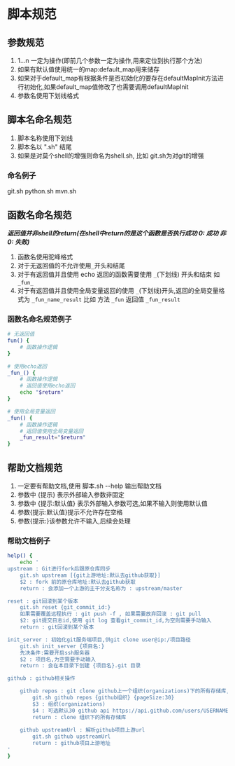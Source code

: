 # 脚本规范

## 参数规范
1. $1...$n 一定为操作(即前几个参数一定为操作,用来定位到执行那个方法)
2. 如果有默认值使用统一的map:default_map用来储存
3. 如果对于default_map有根据条件是否初始化的要存在defaultMapInit方法进行初始化,如果default_map值修改了也需要调用defaultMapInit
4. 参数名使用下划线格式

## 脚本名命名规范
1. 脚本名称使用下划线
2. 脚本名以 ".sh" 结尾
3. 如果是对莫个shell的增强则命名为shell.sh, 比如 git.sh为对git的增强

### 命名例子
git.sh python.sh mvn.sh 

## 函数名命名规范
***返回值并非shell的return(在shell中return的是这个函数是否执行成功 0: 成功 非0: 失败)***
1. 函数名使用驼峰格式
2. 对于无返回值的不允许使用`_`开头和结尾
3. 对于有返回值并且使用 echo 返回的函数需要使用 `_`(下划线) 开头和结束 如 `_fun_`
4. 对于有返回值并且使用全局变量返回的使用 `_`(下划线)开头,返回的全局变量格式为 `_fun_name_result` 比如 方法 `_fun` 返回值 `_fun_result`

### 函数名命名规范例子
```sh
# 无返回值
fun() {
    # 函数操作逻辑
}

# 使用echo返回
_fun_() {
    # 函数操作逻辑
    # 返回值使用echo返回
    echo "$return"
}

# 使用全局变量返回
_fun() {
    # 函数操作逻辑
    # 返回值使用全局变量返回
    _fun_result="$return"
}
```

## 帮助文档规范
1. 一定要有帮助文档,使用 脚本.sh --help 输出帮助文档
2. 参数中 {提示} 表示外部输入参数非固定
3. 参数中 {提示:默认值} 表示外部输入参数可选,如果不输入则使用默认值
4. 参数{提示:默认值}提示不允许存在空格
5. 参数{提示:}该参数允许不输入,后续会处理

### 帮助文档例子
```sh
help() {
    echo '
upstream : Git进行fork后跟原仓库同步
    git.sh upstream [{git上游地址:默认去github获取}]
    $2 : fork 前的原仓库地址:默认去github获取
    return : 会添加一个上游的主干分支名称为 : upstream/master

reset : git回滚到某个版本  
    git.sh reset {git_commit_id:}
    如果需要覆盖远程执行 : git push -f , 如果需要放弃回滚 : git pull
    $2: git提交日志id,使用 git log 查看git_commit_id,为空则需要手动输入
    return : git回滚到某个版本

init_server : 初始化git服务端项目,供git clone user@ip:/项目路径
    git.sh init_server {项目名:}
    先决条件:需要开启ssh服务器
    $2 : 项目名,为空需要手动输入
    return : 会在本目录下创建 {项目名}.git 目录

github : github相关操作

    github repos : git clone github上一个组织(organizations)下的所有存储库,比如https://github.com/lindezhong/ 的组织是 lindezhong
        git.sh github repos {github组织} {pageSize:30}
        $3 : 组织(organizations)
        $4 : 可选默认30 github api https://api.github.com/users/USERNAME/repos 每次返回的条数,作为分页结束的条件
        return : clone 组织下的所有存储库
    
    github upstreamUrl : 解析github项目上游url
        git.sh github upstreamUrl
        return : github项目上游地址
'
}
```

